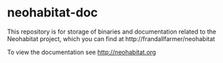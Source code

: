 # neohabitat-doc

This repository is for storage of binaries and documentation related to the Neohabitat project, which you can find at
http://frandallfarmer/neohabitat

To view the documentation see http://neohabitat.org
